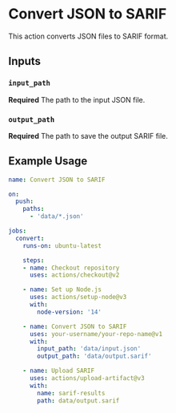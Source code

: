 # Convert JSON to SARIF

This action converts JSON files to SARIF format.

## Inputs

### `input_path`

**Required** The path to the input JSON file.

### `output_path`

**Required** The path to save the output SARIF file.

## Example Usage

```yaml
name: Convert JSON to SARIF

on:
  push:
    paths:
      - 'data/*.json'

jobs:
  convert:
    runs-on: ubuntu-latest

    steps:
    - name: Checkout repository
      uses: actions/checkout@v2

    - name: Set up Node.js
      uses: actions/setup-node@v3
      with:
        node-version: '14'

    - name: Convert JSON to SARIF
      uses: your-username/your-repo-name@v1
      with:
        input_path: 'data/input.json'
        output_path: 'data/output.sarif'

    - name: Upload SARIF
      uses: actions/upload-artifact@v3
      with:
        name: sarif-results
        path: data/output.sarif
